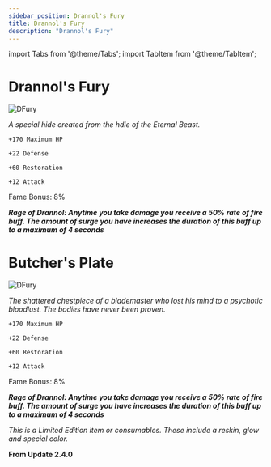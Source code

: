 ```yaml
---
sidebar_position: Drannol's Fury
title: Drannol's Fury
description: "Drannol's Fury"
---
```


import Tabs from '@theme/Tabs';
import TabItem from '@theme/TabItem';

<Tabs>
  <TabItem value=" " label=" " default>

# Drannol's Fury

![DFury](https://vwiki.valorserver.com/api/item/picture/drannol's%20fury)

<i>A special hide created from the hdie of the Eternal Beast.</i>

    +170 Maximum HP
    
    +22 Defense
    
    +60 Restoration
    
    +12 Attack
    
Fame Bonus: 8%

***Rage of Drannol: Anytime you take damage you receive a 50% rate of fire buff. The amount of surge you have increases the duration of this buff up to a maximum of 4 seconds***

  </TabItem>
  <TabItem value="Butcher's Plate" label="Butcher's Plate">

# Butcher's Plate

![DFury](https://vwiki.valorserver.com/api/item/picture/butcher's%20plate)

<i>The shattered chestpiece of a blademaster who lost his mind to a psychotic bloodlust. The bodies have never been proven.</i>

    +170 Maximum HP
    
    +22 Defense
    
    +60 Restoration
    
    +12 Attack
    
Fame Bonus: 8%

***Rage of Drannol: Anytime you take damage you receive a 50% rate of fire buff. The amount of surge you have increases the duration of this buff up to a maximum of 4 seconds***

*This is a Limited Edition item or consumables. These include a reskin, glow and special color.*

**From Update 2.4.0**

  </TabItem>
</Tabs>
